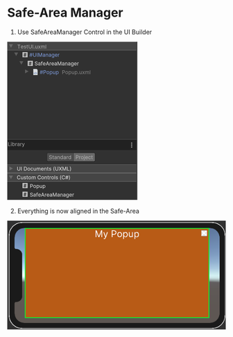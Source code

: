 # Safe-Area Manager

1. Use SafeAreaManager Control in the UI Builder

![](imgs/ui-builder.png)

2. Everything is now aligned in the Safe-Area

![](imgs/simulator.png)